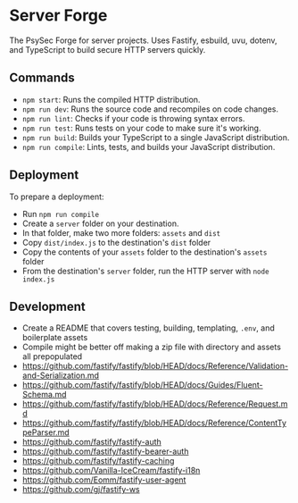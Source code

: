 Server Forge
============

The PsySec Forge for server projects. Uses Fastify, esbuild, uvu, dotenv, and TypeScript to build secure HTTP servers quickly.

## Commands

* `npm start`: Runs the compiled HTTP distribution.
* `npm run dev`: Runs the source code and recompiles on code changes.
* `npm run lint`: Checks if your code is throwing syntax errors.
* `npm run test`: Runs tests on your code to make sure it's working.
* `npm run build`: Builds your TypeScript to a single JavaScript distribution.
* `npm run compile`: Lints, tests, and builds your JavaScript distribution.

## Deployment

To prepare a deployment:

* Run `npm run compile`
* Create a `server` folder on your destination.
* In that folder, make two more folders: `assets` and `dist`
* Copy  `dist/index.js` to the destination's `dist` folder
* Copy the contents of your `assets` folder to the destination's `assets` folder
* From the destination's `server` folder, run the HTTP server with `node index.js`
 
## Development

* Create a README that covers testing, building, templating, `.env`, and boilerplate assets
* Compile might be better off making a zip file with directory and assets all prepopulated
* https://github.com/fastify/fastify/blob/HEAD/docs/Reference/Validation-and-Serialization.md
* https://github.com/fastify/fastify/blob/HEAD/docs/Guides/Fluent-Schema.md
* https://github.com/fastify/fastify/blob/HEAD/docs/Reference/Request.md
* https://github.com/fastify/fastify/blob/HEAD/docs/Reference/ContentTypeParser.md
* https://github.com/fastify/fastify-auth
* https://github.com/fastify/fastify-bearer-auth
* https://github.com/fastify/fastify-caching
* https://github.com/Vanilla-IceCream/fastify-i18n
* https://github.com/Eomm/fastify-user-agent
* https://github.com/gj/fastify-ws